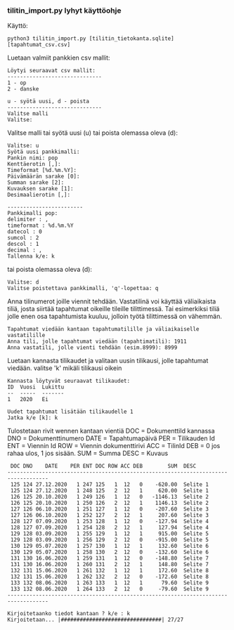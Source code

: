 ### tilitin_import.py lyhyt käyttöohje

Käyttö:

`python3 tilitin_import.py [tilitin_tietokanta.sqlite] [tapahtumat_csv.csv]`

Luetaan valmiit pankkien csv mallit:


```
Löytyi seuraavat csv mallit:
------------------------------
1 - op
2 - danske

u - syötä uusi, d - poista
------------------------------
Valitse malli
Valitse: 
```
Valitse malli tai syötä uusi (u) tai poista olemassa oleva (d):

```
Valitse: u
Syötä uusi pankkimalli: 
Pankin nimi: pop
Kenttäerotin [,]: 
Timeformat [%d.%m.%Y]: 
Päivämäärän sarake [0]: 
Summan sarake [2]: 
Kuvauksen sarake [1]: 
Desimaalierotin [,]: 

------------------------
Pankkimalli pop:
delimiter : ,
timeformat : %d.%m.%Y
datecol : 0
sumcol : 2
descol : 1
decimal : ,
Tallenna k/e: k
```

tai poista olemassa oleva (d):

```
Valitse: d
Valitse poistettava pankkimalli, 'q'-lopettaa: q
```

Anna tilinumerot joille viennit tehdään. Vastatilinä voi käyttää väliaikaista tiliä, 
josta siirtää tapahtumat oikeille tileille tilittimessä. Tai esimerkiksi tiliä jolle enen osa tapahtumista kuuluu, 
jolloin työtä tilittimessä on vähemmän.

```
Tapahtumat viedään kantaan tapahtumatilille ja väliaikaiselle vastatilille
Anna tili, jolle tapahtumat viedään (tapahtimatili): 1911
Anna vastatili, jolle vienti tehdään (esim.8999): 8999
```

Luetaan kannasta tilikaudet ja valitaan uusin tilikausi, jolle tapahtumat viedään. valitse 'k' mikäli tilikausi oikein

```
Kannasta löytyvät seuraavat tilikaudet: 
ID  Vuosi  Lukittu
--  -----  -------
1   2020   Ei

Uudet tapahtumat lisätään tilikaudelle 1
Jatka k/e [k]: k
```

Tulostetaan rivit wennen kantaan vientiä
DOC = DokumenttiId kannassa
DNO = Dokumenttinumero
DATE = Tapahtumapäivä
PER = Tilikauden Id
ENT = Viennin Id
ROW = Viennin dokumenttirivi
ACC = TilinId
DEB = 0 jos rahaa ulos, 1 jos sisään.
SUM = Summa
DESC = Kuvaus


```
 DOC DNO    DATE    PER ENT DOC ROW ACC DEB        SUM  DESC
-----------------------------------------------------------------------------------
 125 124 27.12.2020   1 247 125   1  12   0    -620.00  Selite 1
 125 124 27.12.2020   1 248 125   2  12   1     620.00  Selite 1
 126 125 20.10.2020   1 249 126   1  12   0   -1146.13  Selite 2
 126 125 20.10.2020   1 250 126   2  12   1    1146.13  Selite 2
 127 126 06.10.2020   1 251 127   1  12   0    -207.60  Selite 3
 127 126 06.10.2020   1 252 127   2  12   1     207.60  Selite 3
 128 127 07.09.2020   1 253 128   1  12   0    -127.94  Selite 4
 128 127 07.09.2020   1 254 128   2  12   1     127.94  Selite 4
 129 128 03.09.2020   1 255 129   1  12   1     915.00  Selite 5
 129 128 03.09.2020   1 256 129   2  12   0    -915.00  Selite 5
 130 129 05.07.2020   1 257 130   1  12   1     132.60  Selite 6
 130 129 05.07.2020   1 258 130   2  12   0    -132.60  Selite 6
 131 130 16.06.2020   1 259 131   1  12   0    -148.80  Selite 7
 131 130 16.06.2020   1 260 131   2  12   1     148.80  Selite 7
 132 131 15.06.2020   1 261 132   1  12   1     172.60  Selite 8
 132 131 15.06.2020   1 262 132   2  12   0    -172.60  Selite 8
 133 132 08.06.2020   1 263 133   1  12   1      79.60  Selite 9
 133 132 08.06.2020   1 264 133   2  12   0     -79.60  Selite 9
-----------------------------------------------------------------------------------

Kirjoitetaanko tiedot kantaan ? k/e : k
Kirjoitetaan... |################################| 27/27

```